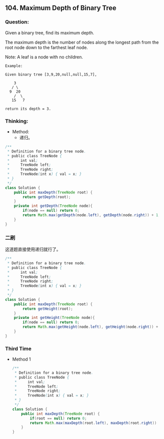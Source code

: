 ## 104. Maximum Depth of Binary Tree

### Question:
Given a binary tree, find its maximum depth.

The maximum depth is the number of nodes along the longest path from the root node down to the farthest leaf node.

Note: A leaf is a node with no children.

```
Example:

Given binary tree [3,9,20,null,null,15,7],

    3
   / \
  9  20
    /  \
   15   7

return its depth = 3.
```

### Thinking:
* Method:
	* 递归。

```Java
/**
 * Definition for a binary tree node.
 * public class TreeNode {
 *     int val;
 *     TreeNode left;
 *     TreeNode right;
 *     TreeNode(int x) { val = x; }
 * }
 */
class Solution {
    public int maxDepth(TreeNode root) {
        return getDepth(root);
    }
    private int getDepth(TreeNode node){
        if(node == null) return 0;
        return Math.max(getDepth(node.left), getDepth(node.right)) + 1;
    }
}
```

### 二刷
这道题直接使用递归就行了。
```Java
/**
 * Definition for a binary tree node.
 * public class TreeNode {
 *     int val;
 *     TreeNode left;
 *     TreeNode right;
 *     TreeNode(int x) { val = x; }
 * }
 */
class Solution {
    public int maxDepth(TreeNode root) {
        return getHeight(root);
    }
    private int getHeight(TreeNode node){
        if(node == null) return 0;
        return Math.max(getHeight(node.left), getHeight(node.right)) + 1;
    }
}
```

### Third Time
* Method 1
  ```Java
  /**
   * Definition for a binary tree node.
   * public class TreeNode {
   *     int val;
   *     TreeNode left;
   *     TreeNode right;
   *     TreeNode(int x) { val = x; }
   * }
   */
  class Solution {
      public int maxDepth(TreeNode root) {
          if(root == null) return 0;
          return Math.max(maxDepth(root.left), maxDepth(root.right)) + 1;
      }
  }
  ```
